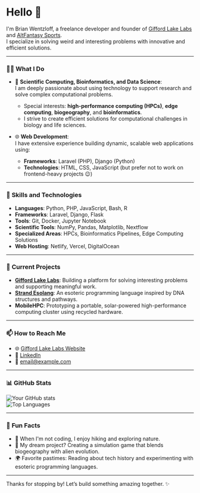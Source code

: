 <!--
**bwentzloff/bwentzloff** is a ✨ _special_ ✨ repository because its `README.md` (this file) appears on your GitHub profile.

Here are some ideas to get you started:

- 🔭 I’m currently working on ...
- 🌱 I’m currently learning ...
- 👯 I’m looking to collaborate on ...
- 🤔 I’m looking for help with ...
- 💬 Ask me about ...
- 📫 How to reach me: ...
- 😄 Pronouns: ...
- ⚡ Fun fact: ...
-->
# Hello 👋  
I'm Brian Wentzloff, a freelance developer and founder of [Gifford Lake Labs](https://giffordlakelabs.com) and [AltFantasy Sports](https://altfantasysports.com).  
I specialize in solving weird and interesting problems with innovative and efficient solutions.

---

### 👩‍💻 **What I Do**
- 🧪 **Scientific Computing, Bioinformatics, and Data Science**:  
  I am deeply passionate about using technology to support research and solve complex computational problems.  
  - Special interests: **high-performance computing (HPCs)**, **edge computing**, **biogeography**, and **bioinformatics**.  
  - I strive to create efficient solutions for computational challenges in biology and life sciences.

- 🌐 **Web Development**:  
  I have extensive experience building dynamic, scalable web applications using:  
  - **Frameworks**: Laravel (PHP), Django (Python)  
  - **Technologies**: HTML, CSS, JavaScript (but prefer not to work on frontend-heavy projects 😉)

---

### 🔧 **Skills and Technologies**
- **Languages**: Python, PHP, JavaScript, Bash, R  
- **Frameworks**: Laravel, Django, Flask  
- **Tools**: Git, Docker, Jupyter Notebook  
- **Scientific Tools**: NumPy, Pandas, Matplotlib, Nextflow  
- **Specialized Areas**: HPCs, Bioinformatics Pipelines, Edge Computing Solutions  
- **Web Hosting**: Netlify, Vercel, DigitalOcean  

---

### 🚀 **Current Projects**
- **[Gifford Lake Labs](https://giffordlakelabs.com)**: Building a platform for solving interesting problems and supporting meaningful work.
- **[Strand Esolang](https://github.com/username/strand)**: An esoteric programming language inspired by DNA structures and pathways.
- **MobileHPC**: Prototyping a portable, solar-powered high-performance computing cluster using recycled hardware.

---

### 📫 **How to Reach Me**
- 🌐 [Gifford Lake Labs Website](https://giffordlakelabs.com)  
- 💼 [LinkedIn](https://linkedin.com/in/yourname)  
- 📧 [email@example.com](mailto:email@example.com)

---

### 📊 **GitHub Stats**
![Your GitHub stats](https://github-readme-stats.vercel.app/api?username=bwentzloff&show_icons=true&theme=radical)  
![Top Languages](https://github-readme-stats.vercel.app/api/top-langs/?username=bwentzloff&layout=compact&theme=radical)

---

### 🌱 **Fun Facts**
- 🌌 When I'm not coding, I enjoy hiking and exploring nature.  
- 🚀 My dream project? Creating a simulation game that blends biogeography with alien evolution.  
- 🌍 Favorite pastimes: Reading about tech history and experimenting with esoteric programming languages.

---

Thanks for stopping by! Let’s build something amazing together. ✨
